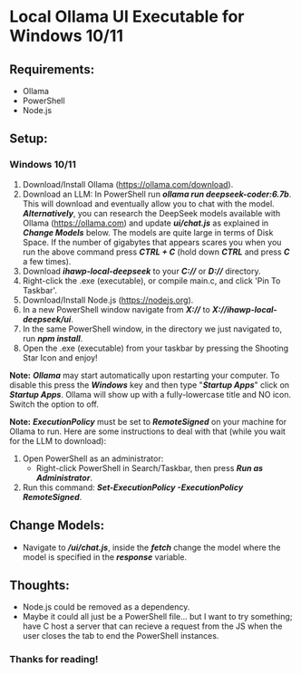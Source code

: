 # Local Ollama UI Executable for Windows 10/11

## Requirements:
+ Ollama
+ PowerShell
+ Node.js

## Setup:

### Windows 10/11

1. Download/Install Ollama (https://ollama.com/download).
2. Download an LLM:
   In PowerShell run ***ollama run deepseek-coder:6.7b***. This will download and eventually allow you to chat with the model.
   ***Alternatively***, you can research the DeepSeek models available with Ollama (https://ollama.com) and update ***ui/chat.js*** as explained in ***Change Models*** below.
   The models are quite large in terms of Disk Space. If the number of gigabytes that appears scares you when you run the above command press ***CTRL + C*** (hold down ***CTRL*** and press ***C*** a few times).
3. Download ***ihawp-local-deepseek*** to your ***C://*** or ***D://*** directory.
4. Right-click the .exe (executable), or compile main.c, and click 'Pin To Taskbar'.
5. Download/Install Node.js (https://nodejs.org).
6. In a new PowerShell window navigate from ***X://*** to ***X://ihawp-local-deepseek/ui***.
7. In the same PowerShell window, in the directory we just navigated to, run ***npm install***.
8. Open the .exe (executable) from your taskbar by pressing the Shooting Star Icon and enjoy!

**Note:** ***Ollama*** may start automatically upon restarting your computer. To disable this press the ***Windows*** key and then type "***Startup Apps***" click on ***Startup Apps***. Ollama will show up with a fully-lowercase title and NO icon. Switch the option to off.

**Note:** ***ExecutionPolicy*** must be set to ***RemoteSigned*** on your machine for Ollama to run. Here are some instructions to deal with that (while you wait for the LLM to download):
1. Open PowerShell as an administrator:
   + Right-click PowerShell in Search/Taskbar, then press ***Run as Administrator***.
2. Run this command: ***Set-ExecutionPolicy -ExecutionPolicy RemoteSigned***.

## Change Models:
+ Navigate to ***/ui/chat.js***, inside the ***fetch*** change the model where the model is specified in the ***response*** variable.

## Thoughts:
+ Node.js could be removed as a dependency.
+ Maybe it could all just be a PowerShell file... but I want to try something; have C host a server that can recieve a request from the JS when the user closes the tab to end the PowerShell instances.

### Thanks for reading!